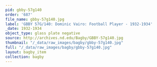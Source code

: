 ```yaml
---
pid: gbby-57g140
order: '687'
file_name: gbby-57g140.jpg
label: 'GBBY 57G/140: Dominic Vairo: Football Player - 1932-1934'
_date: 1932-1934
object_type: glass plate negative
source: http://archives.nd.edu/Bagby/GBBY-57g140.jpg
thumbnail: "/_data/raw_images/bagby/gbby-57g140.jpg"
full: "/_data/raw_images/bagby/gbby-57g140.jpg"
layout: bagby_item
collection: bagby
---
```

